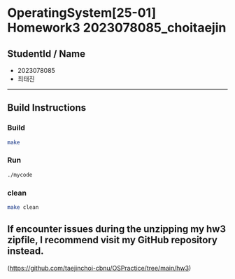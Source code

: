 # OperatingSystem[25-01] Homework3 2023078085_choitaejin

## StudentId / Name

- 2023078085
- 최태진

---

## Build Instructions

### Build

```bash
make
```

### Run

```bash
./mycode
```

### clean

```bash
make clean
```

## If encounter issues during the unzipping my hw3 zipfile, I recommend visit my GitHub repository instead.
(https://github.com/taejinchoi-cbnu/OSPractice/tree/main/hw3)
